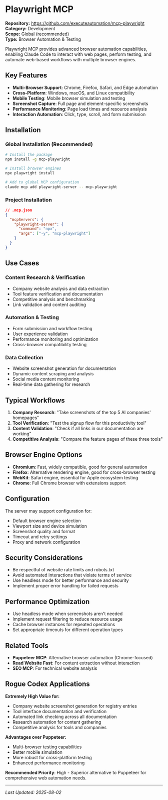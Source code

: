 # Playwright MCP

**Repository:** https://github.com/executeautomation/mcp-playwright  
**Category:** Development  
**Scope:** Global (recommended)  
**Type:** Browser Automation & Testing

Playwright MCP provides advanced browser automation capabilities, enabling Claude Code to interact with web pages, perform testing, and automate web-based workflows with multiple browser engines.

## Key Features

- **Multi-Browser Support**: Chrome, Firefox, Safari, and Edge automation
- **Cross-Platform**: Windows, macOS, and Linux compatibility
- **Mobile Testing**: Mobile browser simulation and testing
- **Screenshot Capture**: Full page and element-specific screenshots
- **Performance Monitoring**: Page load times and resource analysis
- **Interaction Automation**: Click, type, scroll, and form submission

## Installation

### Global Installation (Recommended)
```bash
# Install the package
npm install -g mcp-playwright

# Install browser engines
npx playwright install

# Add to global MCP configuration
claude mcp add playwright-server -- mcp-playwright
```

### Project Installation
```json
// .mcp.json
{
  "mcpServers": {
    "playwright-server": {
      "command": "npx",
      "args": ["-y", "mcp-playwright"]
    }
  }
}
```

## Use Cases

### Content Research & Verification
- Company website analysis and data extraction
- Tool feature verification and documentation
- Competitive analysis and benchmarking
- Link validation and content auditing

### Automation & Testing
- Form submission and workflow testing
- User experience validation
- Performance monitoring and optimization
- Cross-browser compatibility testing

### Data Collection
- Website screenshot generation for documentation
- Dynamic content scraping and analysis
- Social media content monitoring
- Real-time data gathering for research

## Typical Workflows

1. **Company Research**: "Take screenshots of the top 5 AI companies' homepages"
2. **Tool Verification**: "Test the signup flow for this productivity tool"
3. **Content Validation**: "Check if all links in our documentation are working"
4. **Competitive Analysis**: "Compare the feature pages of these three tools"

## Browser Engine Options

- **Chromium**: Fast, widely compatible, good for general automation
- **Firefox**: Alternative rendering engine, good for cross-browser testing
- **WebKit**: Safari engine, essential for Apple ecosystem testing
- **Chrome**: Full Chrome browser with extensions support

## Configuration

The server may support configuration for:
- Default browser engine selection
- Viewport size and device simulation
- Screenshot quality and format
- Timeout and retry settings
- Proxy and network configuration

## Security Considerations

- Be respectful of website rate limits and robots.txt
- Avoid automated interactions that violate terms of service
- Use headless mode for better performance and security
- Implement proper error handling for failed requests

## Performance Optimization

- Use headless mode when screenshots aren't needed
- Implement request filtering to reduce resource usage
- Cache browser instances for repeated operations
- Set appropriate timeouts for different operation types

## Related Tools

- **Puppeteer MCP**: Alternative browser automation (Chrome-focused)
- **Read Website Fast**: For content extraction without interaction
- **SEO MCP**: For technical website analysis

## Rogue Codex Applications

**Extremely High Value for:**
- Company website screenshot generation for registry entries
- Tool interface documentation and verification
- Automated link checking across all documentation
- Research automation for content gathering
- Competitive analysis for tools and companies

**Advantages over Puppeteer:**
- Multi-browser testing capabilities
- Better mobile simulation
- More robust for cross-platform testing
- Enhanced performance monitoring

**Recommended Priority**: High - Superior alternative to Puppeteer for comprehensive web automation needs.

---

*Last Updated: 2025-08-02*